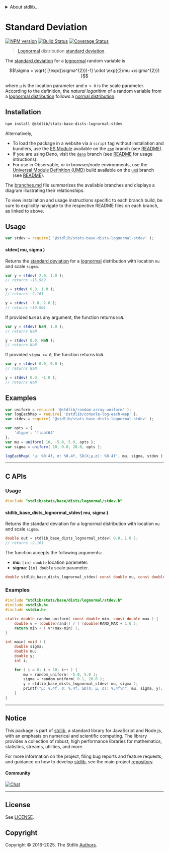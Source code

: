 <!--

@license Apache-2.0

Copyright (c) 2018 The Stdlib Authors.

Licensed under the Apache License, Version 2.0 (the "License");
you may not use this file except in compliance with the License.
You may obtain a copy of the License at

   http://www.apache.org/licenses/LICENSE-2.0

Unless required by applicable law or agreed to in writing, software
distributed under the License is distributed on an "AS IS" BASIS,
WITHOUT WARRANTIES OR CONDITIONS OF ANY KIND, either express or implied.
See the License for the specific language governing permissions and
limitations under the License.

-->


<details>
  <summary>
    About stdlib...
  </summary>
  <p>We believe in a future in which the web is a preferred environment for numerical computation. To help realize this future, we've built stdlib. stdlib is a standard library, with an emphasis on numerical and scientific computation, written in JavaScript (and C) for execution in browsers and in Node.js.</p>
  <p>The library is fully decomposable, being architected in such a way that you can swap out and mix and match APIs and functionality to cater to your exact preferences and use cases.</p>
  <p>When you use stdlib, you can be absolutely certain that you are using the most thorough, rigorous, well-written, studied, documented, tested, measured, and high-quality code out there.</p>
  <p>To join us in bringing numerical computing to the web, get started by checking us out on <a href="https://github.com/stdlib-js/stdlib">GitHub</a>, and please consider <a href="https://opencollective.com/stdlib">financially supporting stdlib</a>. We greatly appreciate your continued support!</p>
</details>

# Standard Deviation

[![NPM version][npm-image]][npm-url] [![Build Status][test-image]][test-url] [![Coverage Status][coverage-image]][coverage-url] <!-- [![dependencies][dependencies-image]][dependencies-url] -->

> [Lognormal][lognormal-distribution] distribution [standard deviation][standard-deviation].

<!-- Section to include introductory text. Make sure to keep an empty line after the intro `section` element and another before the `/section` close. -->

<section class="intro">

The [standard deviation][standard-deviation] for a [lognormal][lognormal-distribution] random variable is

<!-- <equation class="equation" label="eq:lognormal_variance" align="center" raw="\sigma = \sqrt{ [\exp({\sigma^{2}})-1] \cdot \exp({2\mu +\sigma^{2}}) }" alt="Standard deviation for a lognormal distribution."> -->

```math
\sigma = \sqrt{ [\exp({\sigma^{2}})-1] \cdot \exp({2\mu +\sigma^{2}}) }
```

<!-- <div class="equation" align="center" data-raw-text="\sigma = \sqrt{ [\exp({\sigma^{2}})-1] \cdot \exp({2\mu +\sigma^{2}}) }" data-equation="eq:lognormal_variance">
    <img src="https://cdn.jsdelivr.net/gh/stdlib-js/stdlib@51534079fef45e990850102147e8945fb023d1d0/lib/node_modules/@stdlib/stats/base/dists/lognormal/stdev/docs/img/equation_lognormal_variance.svg" alt="Standard deviation for a lognormal distribution.">
    <br>
</div> -->

<!-- </equation> -->

where `μ` is the location parameter and `σ > 0` is the scale parameter. According to the definition, the _natural logarithm_ of a random variable from a
[lognormal distribution][lognormal-distribution] follows a [normal distribution][normal-distribution].

</section>

<!-- /.intro -->

<!-- Package usage documentation. -->

<section class="installation">

## Installation

```bash
npm install @stdlib/stats-base-dists-lognormal-stdev
```

Alternatively,

-   To load the package in a website via a `script` tag without installation and bundlers, use the [ES Module][es-module] available on the [`esm`][esm-url] branch (see [README][esm-readme]).
-   If you are using Deno, visit the [`deno`][deno-url] branch (see [README][deno-readme] for usage intructions).
-   For use in Observable, or in browser/node environments, use the [Universal Module Definition (UMD)][umd] build available on the [`umd`][umd-url] branch (see [README][umd-readme]).

The [branches.md][branches-url] file summarizes the available branches and displays a diagram illustrating their relationships.

To view installation and usage instructions specific to each branch build, be sure to explicitly navigate to the respective README files on each branch, as linked to above.

</section>

<section class="usage">

## Usage

```javascript
var stdev = require( '@stdlib/stats-base-dists-lognormal-stdev' );
```

#### stdev( mu, sigma )

Returns the [standard deviation][standard-deviation] for a [lognormal][lognormal-distribution] distribution with location `mu` and scale `sigma`.

```javascript
var y = stdev( 2.0, 1.0 );
// returns ~15.969

y = stdev( 0.0, 1.0 );
// returns ~2.161

y = stdev( -1.0, 2.0 );
// returns ~19.901
```

If provided `NaN` as any argument, the function returns `NaN`.

```javascript
var y = stdev( NaN, 1.0 );
// returns NaN

y = stdev( 0.0, NaN );
// returns NaN
```

If provided `sigma <= 0`, the function returns `NaN`.

```javascript
var y = stdev( 0.0, 0.0 );
// returns NaN

y = stdev( 0.0, -1.0 );
// returns NaN
```

</section>

<!-- /.usage -->

<!-- Package usage notes. Make sure to keep an empty line after the `section` element and another before the `/section` close. -->

<section class="notes">

</section>

<!-- /.notes -->

<!-- Package usage examples. -->

<section class="examples">

## Examples

<!-- eslint no-undef: "error" -->

```javascript
var uniform = require( '@stdlib/random-array-uniform' );
var logEachMap = require( '@stdlib/console-log-each-map' );
var stdev = require( '@stdlib/stats-base-dists-lognormal-stdev' );

var opts = {
    'dtype': 'float64'
};
var mu = uniform( 10, -5.0, 5.0, opts );
var sigma = uniform( 10, 0.0, 20.0, opts );

logEachMap( 'µ: %0.4f, σ: %0.4f, SD(X;µ,σ): %0.4f', mu, sigma, stdev );
```

</section>

<!-- /.examples -->

<!-- C interface documentation. -->

* * *

<section class="c">

## C APIs

<!-- Section to include introductory text. Make sure to keep an empty line after the intro `section` element and another before the `/section` close. -->

<section class="intro">

</section>

<!-- /.intro -->

<!-- C usage documentation. -->

<section class="usage">

### Usage

```c
#include "stdlib/stats/base/dists/lognormal/stdev.h"
```

#### stdlib_base_dists_lognormal_stdev( mu, sigma )

Returns the standard deviation for a lognormal distribution with location `mu` and scale `sigma`.

```c
double out = stdlib_base_dists_lognormal_stdev( 0.0, 1.0 );
// returns ~2.161
```

The function accepts the following arguments:

-   **mu**: `[in] double` location parameter.
-   **sigma**: `[in] double` scale parameter.

```c
double stdlib_base_dists_lognormal_stdev( const double mu, const double sigma );
```

</section>

<!-- /.usage -->

<!-- C API usage notes. Make sure to keep an empty line after the `section` element and another before the `/section` close. -->

<section class="notes">

</section>

<!-- /.notes -->

<!-- C API usage examples. -->

<section class="examples">

### Examples

```c
#include "stdlib/stats/base/dists/lognormal/stdev.h"
#include <stdlib.h>
#include <stdio.h>

static double random_uniform( const double min, const double max ) {
    double v = (double)rand() / ( (double)RAND_MAX + 1.0 );
    return min + ( v*(max-min) );
}

int main( void ) {
    double sigma;
    double mu;
    double y;
    int i;

    for ( i = 0; i < 10; i++ ) {
        mu = random_uniform( -5.0, 5.0 );
        sigma = random_uniform( 0.1, 20.0 );
        y = stdlib_base_dists_lognormal_stdev( mu, sigma );
        printf("µ: %.4f, σ: %.4f, SD(X; µ, σ): %.4f\n", mu, sigma, y);
    }
}
```

</section>

<!-- /.examples -->

</section>

<!-- /.c -->

<!-- Section for related `stdlib` packages. Do not manually edit this section, as it is automatically populated. -->

<section class="related">

</section>

<!-- /.related -->

<!-- Section for all links. Make sure to keep an empty line after the `section` element and another before the `/section` close. -->


<section class="main-repo" >

* * *

## Notice

This package is part of [stdlib][stdlib], a standard library for JavaScript and Node.js, with an emphasis on numerical and scientific computing. The library provides a collection of robust, high performance libraries for mathematics, statistics, streams, utilities, and more.

For more information on the project, filing bug reports and feature requests, and guidance on how to develop [stdlib][stdlib], see the main project [repository][stdlib].

#### Community

[![Chat][chat-image]][chat-url]

---

## License

See [LICENSE][stdlib-license].


## Copyright

Copyright &copy; 2016-2025. The Stdlib [Authors][stdlib-authors].

</section>

<!-- /.stdlib -->

<!-- Section for all links. Make sure to keep an empty line after the `section` element and another before the `/section` close. -->

<section class="links">

[npm-image]: http://img.shields.io/npm/v/@stdlib/stats-base-dists-lognormal-stdev.svg
[npm-url]: https://npmjs.org/package/@stdlib/stats-base-dists-lognormal-stdev

[test-image]: https://github.com/stdlib-js/stats-base-dists-lognormal-stdev/actions/workflows/test.yml/badge.svg?branch=main
[test-url]: https://github.com/stdlib-js/stats-base-dists-lognormal-stdev/actions/workflows/test.yml?query=branch:main

[coverage-image]: https://img.shields.io/codecov/c/github/stdlib-js/stats-base-dists-lognormal-stdev/main.svg
[coverage-url]: https://codecov.io/github/stdlib-js/stats-base-dists-lognormal-stdev?branch=main

<!--

[dependencies-image]: https://img.shields.io/david/stdlib-js/stats-base-dists-lognormal-stdev.svg
[dependencies-url]: https://david-dm.org/stdlib-js/stats-base-dists-lognormal-stdev/main

-->

[chat-image]: https://img.shields.io/gitter/room/stdlib-js/stdlib.svg
[chat-url]: https://app.gitter.im/#/room/#stdlib-js_stdlib:gitter.im

[stdlib]: https://github.com/stdlib-js/stdlib

[stdlib-authors]: https://github.com/stdlib-js/stdlib/graphs/contributors

[umd]: https://github.com/umdjs/umd
[es-module]: https://developer.mozilla.org/en-US/docs/Web/JavaScript/Guide/Modules

[deno-url]: https://github.com/stdlib-js/stats-base-dists-lognormal-stdev/tree/deno
[deno-readme]: https://github.com/stdlib-js/stats-base-dists-lognormal-stdev/blob/deno/README.md
[umd-url]: https://github.com/stdlib-js/stats-base-dists-lognormal-stdev/tree/umd
[umd-readme]: https://github.com/stdlib-js/stats-base-dists-lognormal-stdev/blob/umd/README.md
[esm-url]: https://github.com/stdlib-js/stats-base-dists-lognormal-stdev/tree/esm
[esm-readme]: https://github.com/stdlib-js/stats-base-dists-lognormal-stdev/blob/esm/README.md
[branches-url]: https://github.com/stdlib-js/stats-base-dists-lognormal-stdev/blob/main/branches.md

[stdlib-license]: https://raw.githubusercontent.com/stdlib-js/stats-base-dists-lognormal-stdev/main/LICENSE

[lognormal-distribution]: https://en.wikipedia.org/wiki/Log-normal_distribution

[normal-distribution]: https://en.wikipedia.org/wiki/Normal_distribution

[standard-deviation]: https://en.wikipedia.org/wiki/Standard_deviation

</section>

<!-- /.links -->
